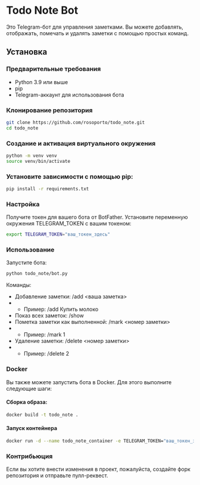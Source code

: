 # Todo Note Bot

Это Telegram-бот для управления заметками. Вы можете добавлять, отображать, помечать и удалять заметки с помощью простых команд.

## Установка

### Предварительные требования

- Python 3.9 или выше
- pip
- Telegram-аккаунт для использования бота

### Клонирование репозитория

```bash
git clone https://github.com/rosoporto/todo_note.git
cd todo_note
```

### Создание и активация виртуального окружения
```bash
python -m venv venv
source venv/bin/activate
```

### Установите зависимости с помощью pip:

```bash
pip install -r requirements.txt
```

### Настройка

Получите токен для вашего бота от BotFather.
Установите переменную окружения TELEGRAM_TOKEN с вашим токеном:

```bash
export TELEGRAM_TOKEN="ваш_токен_здесь"
```

### Использование

Запустите бота:

```bash
python todo_note/bot.py
```

Команды:

* Добавление заметки: /add <ваша заметка>
* * Пример: /add Купить молоко
* Показ всех заметок: /show
* Пометка заметки как выполненной: /mark <номер заметки>
* * Пример: /mark 1
* Удаление заметки: /delete <номер заметки>
* * Пример: /delete 2

### Docker

Вы также можете запустить бота в Docker. Для этого выполните следующие шаги:

#### Сборка образа:

```bash
docker build -t todo_note .
```

#### Запуск контейнера

```bash
docker run -d --name todo_note_container -e TELEGRAM_TOKEN="ваш_токен_здесь" todo_note
```

### Контрибьюция

Если вы хотите внести изменения в проект, пожалуйста, создайте форк репозитория и отправьте пулл-реквест.